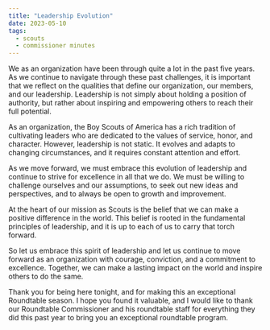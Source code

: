 ```yaml
---
title: "Leadership Evolution"
date: 2023-05-10
tags:
  - scouts
  - commissioner minutes
---
```


We as an organization have been through quite a lot in the past five years. As we continue to navigate through these past challenges, it is important that we reflect on the qualities that define our organization, our members, and our leadership. Leadership is not simply about holding a position of authority, but rather about inspiring and empowering others to reach their full potential.

As an organization, the Boy Scouts of America has a rich tradition of cultivating leaders who are dedicated to the values of service, honor, and character. However, leadership is not static. It evolves and adapts to changing circumstances, and it requires constant attention and effort.

As we move forward, we must embrace this evolution of leadership and continue to strive for excellence in all that we do. We must be willing to challenge ourselves and our assumptions, to seek out new ideas and perspectives, and to always be open to growth and improvement.

At the heart of our mission as Scouts is the belief that we can make a positive difference in the world. This belief is rooted in the fundamental principles of leadership, and it is up to each of us to carry that torch forward.

So let us embrace this spirit of leadership and let us continue to move forward as an organization with courage, conviction, and a commitment to excellence. Together, we can make a lasting impact on the world and inspire others to do the same.

Thank you for being here tonight, and for making this an exceptional Roundtable season. I hope you found it valuable, and I would like to thank our Roundtable Commissioner and his roundtable staff for everything they did this past year to bring you an exceptional roundtable program.
